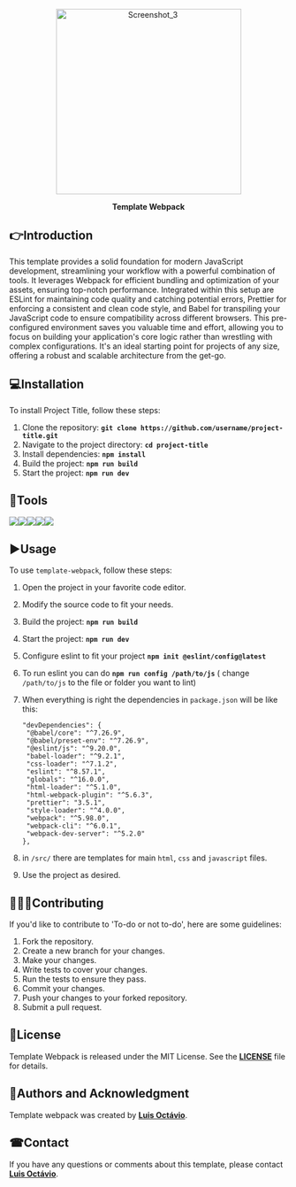 <p align="center">
<img style="margin: auto" width="335" alt="Screenshot_3" src="https://github.com/webpack/media/blob/master/logo/icon.svg" />
</p>

<p align="center"><strong>Template Webpack</strong></p>

## 👉**Introduction**

<p>This template provides a solid foundation for modern JavaScript development, streamlining your workflow with a powerful combination of tools.  It leverages Webpack for efficient bundling and optimization of your assets, ensuring top-notch performance.  Integrated within this setup are ESLint for maintaining code quality and catching potential errors, Prettier for enforcing a consistent and clean code style, and Babel for transpiling your JavaScript code to ensure compatibility across different browsers.  This pre-configured environment saves you valuable time and effort, allowing you to focus on building your application's core logic rather than wrestling with complex configurations.  It's an ideal starting point for projects of any size, offering a robust and scalable architecture from the get-go.</p>

## 💻**Installation**

To install Project Title, follow these steps:

1. Clone the repository: **`git clone https://github.com/username/project-title.git`**
2. Navigate to the project directory: **`cd project-title`**
3. Install dependencies: **`npm install`**
4. Build the project: **`npm run build`**
5. Start the project: **`npm run dev`**

## 🔩**Tools**
<div style="display: flex">
<img src="https://img.shields.io/badge/webpack-black?style=plastic&logo=webpack"/>
<img src="https://img.shields.io/badge/npm-black?style=plastic&logo=npm"/>
<img src="https://img.shields.io/badge/eslint-black?style=plastic&logo=eslint"/>
<img src="https://img.shields.io/badge/prettier-black?style=plastic&logo=prettier"/>
<img src="https://img.shields.io/badge/babel-black?style=plastic&logo=babel"/>
</div>

## ▶**Usage**

To use `template-webpack`, follow these steps:

1. Open the project in your favorite code editor.
2. Modify the source code to fit your needs.
3. Build the project: **`npm run build`**
4. Start the project: **`npm run dev`**
5. Configure eslint to fit your project **`npm init @eslint/config@latest`**
6. To run eslint you can do **`npm run config /path/to/js`** ( change `/path/to/js` to the file or folder you want to lint)
7. When everything is right the dependencies in `package.json` will be like this:

   ```
   "devDependencies": {
    "@babel/core": "^7.26.9",
    "@babel/preset-env": "^7.26.9",
    "@eslint/js": "^9.20.0",
    "babel-loader": "^9.2.1",
    "css-loader": "^7.1.2",
    "eslint": "^8.57.1",
    "globals": "^16.0.0",
    "html-loader": "^5.1.0",
    "html-webpack-plugin": "^5.6.3",
    "prettier": "3.5.1",
    "style-loader": "^4.0.0",
    "webpack": "^5.98.0",
    "webpack-cli": "^6.0.1",
    "webpack-dev-server": "^5.2.0"
   },
10. in `/src/` there are templates for main `html`, `css` and `javascript` files. 
9. Use the project as desired.


## 🧑‍🤝‍🧑**Contributing**

If you'd like to contribute to 'To-do or not to-do', here are some guidelines:

1. Fork the repository.
2. Create a new branch for your changes.
3. Make your changes.
4. Write tests to cover your changes.
5. Run the tests to ensure they pass.
6. Commit your changes.
7. Push your changes to your forked repository.
8. Submit a pull request.

## 📖**License**

Template Webpack is released under the MIT License. See the **[LICENSE](https://www.blackbox.ai/share/LICENSE)** file for details.

## 🙋**Authors and Acknowledgment**

Template webpack was created by **[Luis Octávio](https://github.com/Big-Plato)**.

<!--
Additional contributors include:

 - **[Contributor Name](https://github.com/contributor-name)**
- **[Another Contributor](https://github.com/another-contributor)** -->

<!--
## 🔏**Code of Conduct**

Please note that this project is released with a Contributor Code of Conduct. By participating in this project, you agree to abide by its terms. See the **[CODE_OF_CONDUCT.md](https://www.blackbox.ai/share/CODE_OF_CONDUCT.md)** file for more information. -->

## ☎**Contact**

If you have any questions or comments about this template, please contact **[Luis Octávio](luisoctavius.sc@gmail.com)**.


